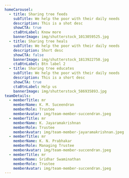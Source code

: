 ```yaml
---
homeCarousel:
  - title: Sharing tree feeds
    subTitle: We help the poor with their daily needs
    description: This is a shot desc
    showCTA: true
    ctaBtnLabel: Know more
    bannerImage: img/shutterstock_1013059525.jpg
  - title: Sharing tree heals
    subTitle: We help the poor with their daily needs
    description: Short desc
    showCTA: false
    bannerImage: img/shutterstock_1813922750.jpg
    ctaBtnLabel: Btn label 2
  - title: Sharing tree educates
    subTitle: We help the poor with their daily needs
    description: This is a short desc
    showCTA: true
    ctaBtnLabel: Help us
    bannerImage: img/shutterstock_586935893.jpg
teamDetails:
  - memberTitle: mr
    memberName: K. M. Suceendran
    memberRole: Trustee
    memberAvatar: img/team-member-succendran.jpeg
  - memberTitle: mr
    memberName: K. Jayaramakrishnan
    memberRole: Trustee
    memberAvatar: img/team-member-jayaramakrishnan.jpeg
  - memberTitle: mr
    memberName: K. N. Prabhakar
    memberRole: Managing Trustee
    memberAvatar: img/team-member-succendran.jpeg
  - memberTitle: mr
    memberName: Sridhar Swaminathan
    memberRole: Trustee
    memberAvatar: img/team-member-succendran.jpeg
---
```

